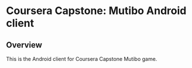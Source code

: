 # Coursera Capstone: Mutibo Android client

## Overview

This is the Android client for Coursera Capstone Mutibo game. 

